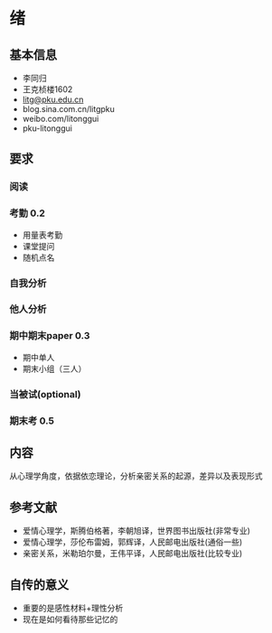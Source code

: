 # 绪
## 基本信息
* 李同归
* 王克桢楼1602
* litg@pku.edu.cn
* blog.sina.com.cn/litgpku
* weibo.com/litonggui
* pku-litonggui
## 要求
### 阅读
### 考勤 0.2
* 用量表考勤
* 课堂提问
* 随机点名
### 自我分析
### 他人分析
### 期中期末paper 0.3
* 期中单人
* 期末小组（三人）
### 当被试(optional)
### 期末考 0.5
## 内容
从心理学角度，依据依恋理论，分析亲密关系的起源，差异以及表现形式
## 参考文献
* 爱情心理学，斯腾伯格著，李朝旭译，世界图书出版社(非常专业)
* 爱情心理学，莎伦布雷姆，郭辉译，人民邮电出版社(通俗一些)
* 亲密关系，米勒珀尔曼，王伟平译，人民邮电出版社(比较专业)
## 自传的意义
* 重要的是感性材料+理性分析
* 现在是如何看待那些记忆的
